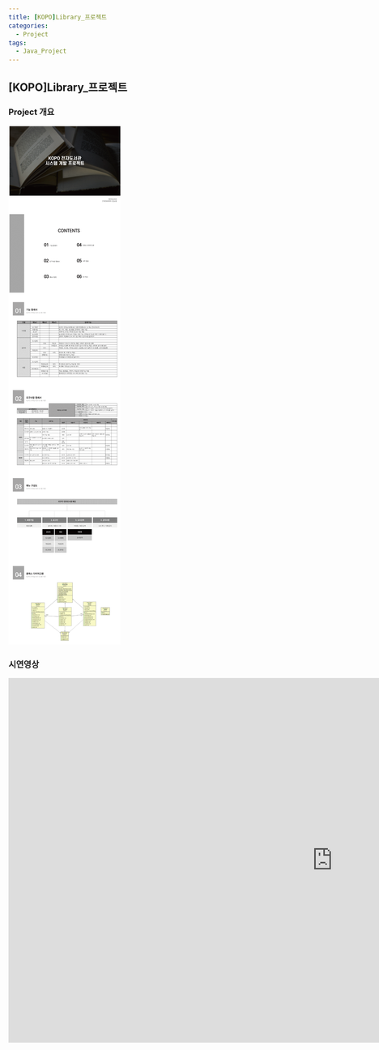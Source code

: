 ```yaml
---
title: [KOPO]Library_프로젝트
categories:
  - Project
tags:
  - Java_Project
---
```

## [KOPO]Library_프로젝트



### Project 개요
![Project개요](/assets/imgss/2021_05_05.png)




### 시연영상
<iframe width="1280" height="720" src="https://www.youtube.com/embed/lMkdZDPfg0Y" frameborder="0" allow="accelerometer; autoplay; clipboard-write; encrypted-media; gyroscope; picture-in-picture" allowfullscreen></iframe>

